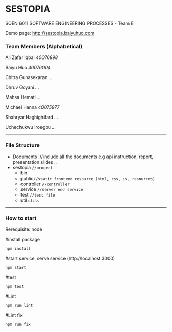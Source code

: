 # SESTOPIA
SOEN 6011  SOFTWARE ENGINEERING PROCESSES - Team E

Demo page: http://sestopia.baiyuhuo.com

### Team Members (Alphabetical)

Ali Zafar Iqbal *40076898*  

Baiyu Huo *40076004*  

Chitra Gunasekaran *...*  

Dhruv Goyani *...*  

Mahsa Hemati *...*

Michael Hanna *40075977*

Shahryar Haghighifard *...*

Uchechukwu Iroegbu *...*


---

### File Structure  
+ Documents	`//include all the documents e.g api instruction, report, presentation slides ..
+ sestopia `//project`
  + bin   
  + public`//static frontend resource (html, css, js, resources)`
  + controller `//controller`
  + service `//server end service`
  + test `//test file`
  + util `utils`
  

---

### How to start

Rerequisite: node

#install package

`npm install`

#start service, serve service (http://localhost:3000)

`npm start`

#test

`npm test`

#Lint

`npm run lint`

#Lint fix

`npm run fix`
